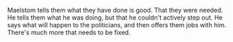 Maelstom tells them what they have done is good. That they were needed. He tells them what he was doing, but that he couldn't actively step out. He says what will happen to the politicians, and then offers them jobs with him. There's much more that needs to be fixed.